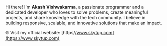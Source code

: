 Hi there! I'm **Akash Vishwakarma**, a passionate programmer and a dedicated developer who loves to solve problems, create meaningful projects, and share knowledge with the tech community. I believe in building responsive, scalable, and innovative solutions that make an impact.

🌐 Visit my official website: [https//www.skytup.com](https://www.skytup.com)  

